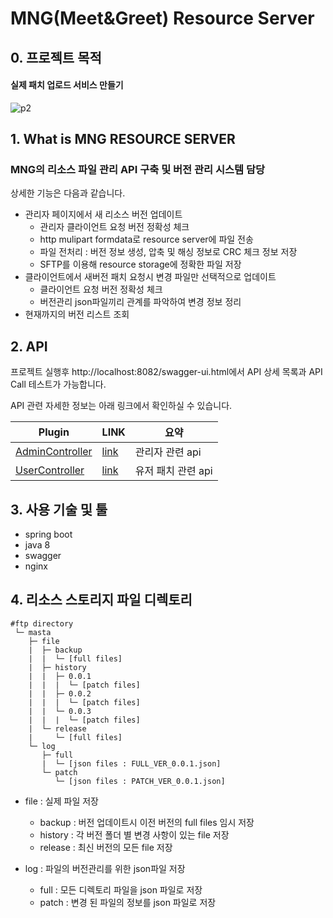 # MNG(Meet&Greet) Resource Server

## 0. 프로젝트 목적
#### 실제 패치 업로드 서비스 만들기

![p2](https://user-images.githubusercontent.com/26458200/53396517-f90b3280-39e7-11e9-9e00-5a8c4b9320aa.png)



## 1. What is MNG RESOURCE SERVER

### MNG의 리소스 파일 관리 API 구축 및 버전 관리 시스템 담당
상세한 기능은 다음과 같습니다.
- 관리자 페이지에서 새 리소스 버전 업데이트
  - 관리자 클라이언트 요청 버전 정확성 체크
  - http mulipart formdata로 resource server에 파일 전송
  - 파일 전처리 : 버전 정보 생성, 압축 및 해싱 정보로 CRC 체크 정보 저장
  - SFTP를 이용해 resource storage에 정확한 파일 저장
- 클라이언트에서 새버전 패치 요청시 변경 파일만 선택적으로 업데이트
  - 클라이언트 요청 버전 정확성 체크
  - 버전관리 json파일끼리 관계를 파악하여 변경 정보 정리
- 현재까지의 버전 리스트 조회



## 2. API 
프로젝트 실행후 http://localhost:8082/swagger-ui.html에서 API 상세 목록과 API Call 테스트가 가능합니다.

API 관련 자세한 정보는 아래 링크에서 확인하실 수 있습니다.

| Plugin                 | LINK | 요약                      |
| ---------------------- | ---- | ------------------------- |
| [AdminController](../mng-patch/docs/AdminController.md) | [link](../mng-patch/src/main/java/com/masta/patch/controller/AdminController.java) | 관리자 관련 api |
| [UserController](../mng-patch/docs/UserController.md) | [link](../mng-patch/src/main/java/com/masta/patch/controller/UserController.java) | 유저 패치 관련 api  |



## 3. 사용 기술 및 툴 

- spring boot
- java 8
- swagger
- nginx



## 4. 리소스 스토리지 파일 디렉토리

```
#ftp directory
 └─ masta
    ├─ file
    |  ├─ backup
    |  |  └─ [full files]
    |  ├─ history
    |  |  ├─ 0.0.1
    |  |  |  └─ [patch files]
    |  |  ├─ 0.0.2
    |  |  |  └─ [patch files]
    |  |  └─ 0.0.3
    |  |  |  └─ [patch files]
    |  └─ release
    |     └─ [full files]
    └─ log
       ├─ full
       |  └─ [json files : FULL_VER_0.0.1.json]
       └─ patch
          └─ [json files : PATCH_VER_0.0.1.json]
```

- file : 실제 파일 저장
  - backup : 버전 업데이트시 이전 버전의 full files 임시 저장
  - history : 각 버전 폴더 별 변경 사항이 있는 file 저장
  - release :  최신 버전의 모든 file 저장

- log : 파일의 버전관리를 위한 json파일 저장
  - full : 모든 디렉토리 파일을 json 파일로 저장
  - patch : 변경 된 파일의 정보를 json 파일로 저장
